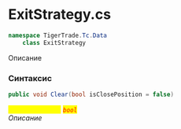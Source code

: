 
# ExitStrategy.cs
```csharp
namespace TigerTrade.Tc.Data  
    class ExitStrategy
```

Описание

### Синтаксис
```csharp
public void Clear(bool isClosePosition = false)
```

<mark style="color:yellow;">`isClosePosition`</mark> <mark style="color:red;">*`bool`*</mark>  
 *Описание*  
  

                    
                    